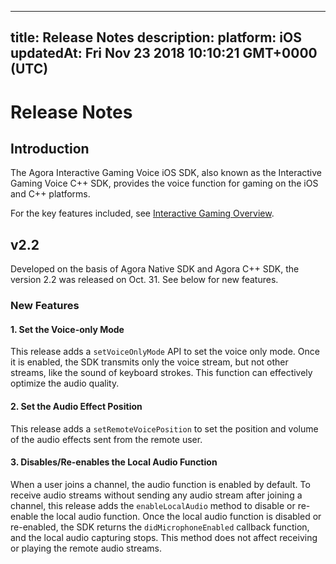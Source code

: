 
---
title: Release Notes
description: 
platform: iOS
updatedAt: Fri Nov 23 2018 10:10:21 GMT+0000 (UTC)
---
# Release Notes
## Introduction
The Agora Interactive Gaming Voice iOS SDK,  also known as the Interactive Gaming Voice C++ SDK, provides the voice function for gaming on the iOS and C++ platforms.

For the key features included, see [Interactive Gaming Overview](https://docs.agora.io/en/Interactive%20Gaming/product_gaming?platform=All%20Platforms).

## v2.2
Developed on the basis of Agora Native SDK and Agora C++ SDK, the version 2.2 was released on Oct. 31. See below for new features.

### New Features

#### 1. Set the Voice-only Mode

This release adds a `setVoiceOnlyMode` API to set the voice only mode.  Once it is enabled, the SDK transmits only the voice stream, but not other streams, like the sound of keyboard strokes.  This function can effectively optimize the audio quality.

#### 2. Set the Audio Effect Position

This release adds a `setRemoteVoicePosition` to set the position and volume of the audio effects sent from the remote user.

#### 3. Disables/Re-enables the Local Audio Function

When a user joins a channel, the audio function is enabled by default.
To receive audio streams without sending any audio stream after joining a channel, this release adds the `enableLocalAudio` method to disable or re-enable the local audio function.
Once the local audio function is disabled or re-enabled, the SDK returns the `didMicrophoneEnabled` callback function, and the local audio capturing stops.
This method does not affect receiving or playing the remote audio streams.
